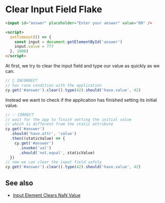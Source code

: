 # Clear Input Field Flake

<!-- fiddle Clear input field -->

```html
<input id="answer" placeholder="Enter your answer" value="00" />
```

```html hide
<script>
  setTimeout(() => {
    const input = document.getElementById('answer')
    input.value = 777
  }, 1000)
</script>
```

At first, we try to clear the input field and type our value as quickly as we can.

```js skip
// 🚨 INCORRECT
// has race condition with the application
cy.get('#answer').clear().type(42).should('have.value', 42)
```

Instead we want to check if the application has finished setting its initial value.

```js
// ✅ CORRECT
// wait for the app to finish setting the initial value
// which is different from the static attribute
cy.get('#answer')
  .should('have.attr', 'value')
  .then((staticValue) => {
    cy.get('#answer')
      .invoke('val')
      .should('not.equal', staticValue)
  })
// now we can clear the input field safely
cy.get('#answer').clear().type(42).should('have.value', 42)
```

<!-- fiddle-end -->

## See also

- [Input Element Clears NaN Value](./input-clears-nan.md)
